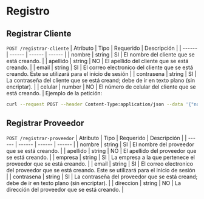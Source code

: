# Registro

## Registrar Cliente <a name="registrar-cliente"></a>
`POST /registrar-cliente`
| Atributo | Tipo | Requerido | Descripción |
| ------ | ------ | ------ | ------ |
| nombre | string | SI | El nombre del cliente que se está creando. |
| apellido | string | NO | El apellido del cliente que se está creando. |
| email | string | SI | El correo electronico del cliente que se está creando. Este se utilizará para el inicio de sesión |
| contrasena | string | SI | La contraseña del cliente que se está creand; debe de ir en texto plano (sin encriptar). |
| celular | number | NO | El número de celular del cliente que se está creando. |
Ejemplo de la petición:

``` sh
curl --request POST --header Content-Type:application/json --data '{"nombre":"Eder", "apellido":"García", "email":"eder@usac.com", "contrasena":"SuperSegura", "celular":12345678}' "http://<URL_BUS>/registrar-cliente"
```
## Registrar Proveedor <a name="registrar-proveedor"></a>
`POST /registrar-proveedor`
| Atributo | Tipo | Requerido | Descripción |
| ------ | ------ | ------ | ------ |
| nombre | string | SI | El nombre del proveedor que se está creando. |
| apellido | string | NO | El apellido del proveedor que se está creando. |
| empresa | string | SI | La empresa a la que pertenece el proveedor que se está creando. |
| email | string | SI | El correo electronico del proveedor que se está creando. Este se utilizará para el inicio de sesión |
| contrasena | string | SI | La contraseña del proveedor que se está creand; debe de ir en texto plano (sin encriptar). |
| direccion | string | NO | La dirección del proveedor que se está creando. |